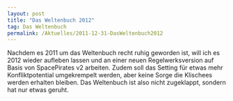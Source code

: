 ```yaml
---
layout: post
title: "Das Weltenbuch 2012"
tag: Das Weltenbuch
permalink: /Aktuelles/2011-12-31-DasWeltenbuch2012
---
```


Nachdem es 2011 um das Weltenbuch recht ruhig geworden ist, will ich es 2012 wieder aufleben lassen und an einer neuen Regelwerksversion auf Basis von SpacePirates v2 arbeiten. Zudem soll das Setting für etwas mehr Konfliktpotential umgekrempelt werden, aber keine Sorge die Klischees werden erhalten bleiben. Das Weltenbuch ist also nicht zugeklappt, sondern hat nur etwas geruht.


